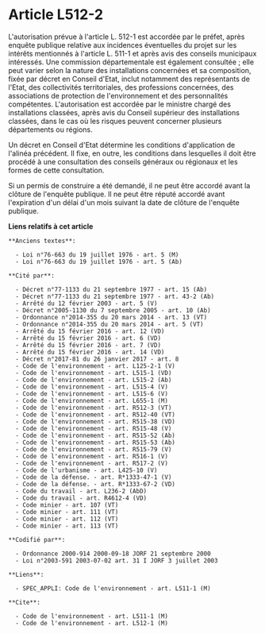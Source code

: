 # Article L512-2

L'autorisation prévue à l'article L. 512-1 est accordée par le préfet, après enquête publique relative aux incidences
éventuelles du projet sur les intérêts mentionnés à l'article L. 511-1 et après avis des conseils municipaux intéressés. Une
commission départementale est également consultée ; elle peut varier selon la nature des installations concernées et sa
composition, fixée par décret en Conseil d'Etat, inclut notamment des représentants de l'Etat, des collectivités
territoriales, des professions concernées, des associations de protection de l'environnement et des personnalités
compétentes. L'autorisation est accordée par le ministre chargé des installations classées, après avis du Conseil supérieur
des installations classées, dans le cas où les risques peuvent concerner plusieurs départements ou régions.

Un décret en Conseil d'Etat détermine les conditions d'application de l'alinéa précédent. Il fixe, en outre, les conditions
dans lesquelles il doit être procédé à une consultation des conseils généraux ou régionaux et les formes de cette
consultation.

Si un permis de construire a été demandé, il ne peut être accordé avant la clôture de l'enquête publique. Il ne peut être
réputé accordé avant l'expiration d'un délai d'un mois suivant la date de clôture de l'enquête publique.

**Liens relatifs à cet article**

	**Anciens textes**:

	  - Loi n°76-663 du 19 juillet 1976 - art. 5 (M)
	  - Loi n°76-663 du 19 juillet 1976 - art. 5 (Ab)

	**Cité par**:

	  - Décret n°77-1133 du 21 septembre 1977 - art. 15 (Ab)
	  - Décret n°77-1133 du 21 septembre 1977 - art. 43-2 (Ab)
	  - Arrêté du 12 février 2003 - art. 5 (V)
	  - Décret n°2005-1130 du 7 septembre 2005 - art. 10 (Ab)
	  - Ordonnance n°2014-355 du 20 mars 2014 - art. 13 (VT)
	  - Ordonnance n°2014-355 du 20 mars 2014 - art. 5 (VT)
	  - Arrêté du 15 février 2016 - art. 12 (VD)
	  - Arrêté du 15 février 2016 - art. 6 (VD)
	  - Arrêté du 15 février 2016 - art. 7 (VD)
	  - Arrêté du 15 février 2016 - art. 14 (VD)
	  - Décret n°2017-81 du 26 janvier 2017 - art. 8
	  - Code de l'environnement - art. L125-2-1 (V)
	  - Code de l'environnement - art. L515-1 (VD)
	  - Code de l'environnement - art. L515-2 (Ab)
	  - Code de l'environnement - art. L515-4 (V)
	  - Code de l'environnement - art. L515-6 (V)
	  - Code de l'environnement - art. L655-1 (M)
	  - Code de l'environnement - art. R512-3 (VT)
	  - Code de l'environnement - art. R512-40 (VT)
	  - Code de l'environnement - art. R515-38 (VD)
	  - Code de l'environnement - art. R515-48 (V)
	  - Code de l'environnement - art. R515-52 (Ab)
	  - Code de l'environnement - art. R515-53 (Ab)
	  - Code de l'environnement - art. R515-79 (V)
	  - Code de l'environnement - art. R516-1 (V)
	  - Code de l'environnement - art. R517-2 (V)
	  - Code de l'urbanisme - art. L425-10 (V)
	  - Code de la défense. - art. R*1333-47-1 (V)
	  - Code de la défense. - art. R*1333-67-2 (VD)
	  - Code du travail - art. L236-2 (AbD)
	  - Code du travail - art. R4612-4 (VD)
	  - Code minier - art. 107 (VT)
	  - Code minier - art. 111 (VT)
	  - Code minier - art. 112 (VT)
	  - Code minier - art. 113 (VT)

	**Codifié par**:

	  - Ordonnance 2000-914 2000-09-18 JORF 21 septembre 2000
	  - Loi n°2003-591 2003-07-02 art. 31 I JORF 3 juillet 2003

	**Liens**:

	  - SPEC_APPLI: Code de l'environnement - art. L511-1 (M)

	**Cite**:

	  - Code de l'environnement - art. L511-1 (M)
	  - Code de l'environnement - art. L512-1 (M)
